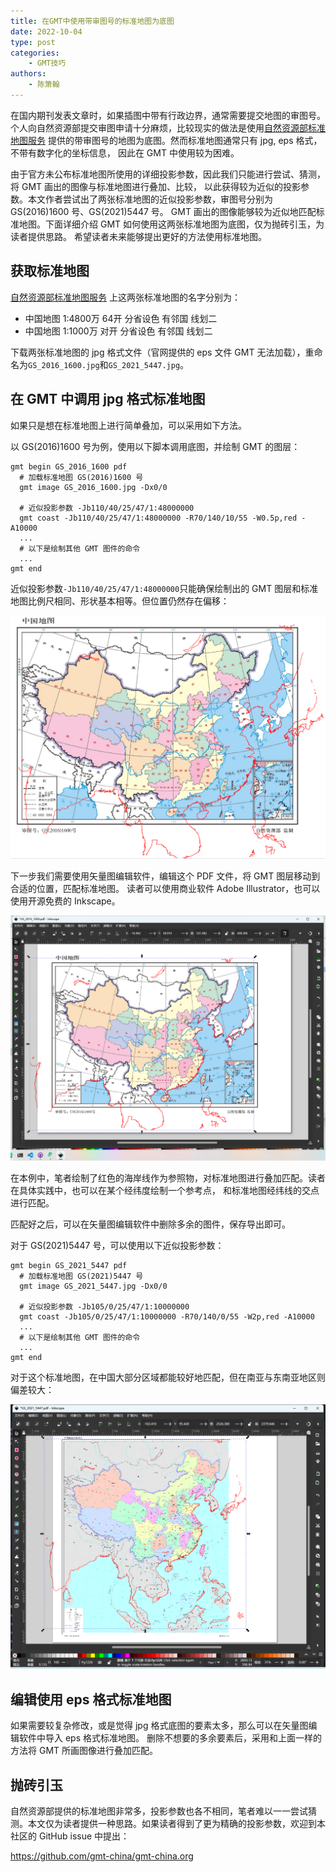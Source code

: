 ```yaml
---
title: 在GMT中使用带审图号的标准地图为底图
date: 2022-10-04
type: post
categories:
    - GMT技巧
authors:
    - 陈箫翰
---
```


在国内期刊发表文章时，如果插图中带有行政边界，通常需要提交地图的审图号。
个人向自然资源部提交审图申请十分麻烦，比较现实的做法是使用[自然资源部标准地图服务](http://bzdt.ch.mnr.gov.cn/)
提供的带审图号的地图为底图。然而标准地图通常只有 jpg, eps 格式，不带有数字化的坐标信息，
因此在 GMT 中使用较为困难。

由于官方未公布标准地图所使用的详细投影参数，因此我们只能进行尝试、猜测，将 GMT 画出的图像与标准地图进行叠加、比较，
以此获得较为近似的投影参数。本文作者尝试出了两张标准地图的近似投影参数，审图号分别为 GS(2016)1600 号、GS(2021)5447 号。
GMT 画出的图像能够较为近似地匹配标准地图。下面详细介绍 GMT 如何使用这两张标准地图为底图，仅为抛砖引玉，为读者提供思路。
希望读者未来能够提出更好的方法使用标准地图。

## 获取标准地图

[自然资源部标准地图服务](http://bzdt.ch.mnr.gov.cn/) 上这两张标准地图的名字分别为：

- 中国地图 1:4800万 64开 分省设色 有邻国 线划二
- 中国地图 1:1000万 对开 分省设色 有邻国 线划二

下载两张标准地图的 jpg 格式文件（官网提供的 eps 文件 GMT 无法加载），重命名为`GS_2016_1600.jpg`和`GS_2021_5447.jpg`。

## 在 GMT 中调用 jpg 格式标准地图

如果只是想在标准地图上进行简单叠加，可以采用如下方法。

以 GS(2016)1600 号为例，使用以下脚本调用底图，并绘制 GMT 的图层：

```
gmt begin GS_2016_1600 pdf
  # 加载标准地图 GS(2016)1600 号
  gmt image GS_2016_1600.jpg -Dx0/0
  
  # 近似投影参数 -Jb110/40/25/47/1:48000000
  gmt coast -Jb110/40/25/47/1:48000000 -R70/140/10/55 -W0.5p,red -A10000
  ...
  # 以下是绘制其他 GMT 图件的命令
  ...
gmt end
```

近似投影参数`-Jb110/40/25/47/1:48000000`只能确保绘制出的 GMT 图层和标准地图比例尺相同、形状基本相等。但位置仍然存在偏移：

![Fig1](Fig1.png)

下一步我们需要使用矢量图编辑软件，编辑这个 PDF 文件，将 GMT 图层移动到合适的位置，匹配标准地图。
读者可以使用商业软件 Adobe Illustrator，也可以使用开源免费的 Inkscape。

![Fig2](Fig2.png)

在本例中，笔者绘制了红色的海岸线作为参照物，对标准地图进行叠加匹配。读者在具体实践中，也可以在某个经纬度绘制一个参考点，
和标准地图经纬线的交点进行匹配。

匹配好之后，可以在矢量图编辑软件中删除多余的图件，保存导出即可。

对于 GS(2021)5447 号，可以使用以下近似投影参数：

```
gmt begin GS_2021_5447 pdf
  # 加载标准地图 GS(2021)5447 号
  gmt image GS_2021_5447.jpg -Dx0/0
  
  # 近似投影参数 -Jb105/0/25/47/1:10000000
  gmt coast -Jb105/0/25/47/1:10000000 -R70/140/0/55 -W2p,red -A10000
  ...
  # 以下是绘制其他 GMT 图件的命令
  ...
gmt end
```

对于这个标准地图，在中国大部分区域都能较好地匹配，但在南亚与东南亚地区则偏差较大：

![Fig3](Fig3.png)

## 编辑使用 eps 格式标准地图

如果需要较复杂修改，或是觉得 jpg 格式底图的要素太多，那么可以在矢量图编辑软件中导入 eps 格式标准地图。
删除不想要的多余要素后，采用和上面一样的方法将 GMT 所画图像进行叠加匹配。

## 抛砖引玉

自然资源部提供的标准地图非常多，投影参数也各不相同，笔者难以一一尝试猜测。本文仅为读者提供一种思路。如果读者得到了更为精确的投影参数，欢迎到本社区的 GitHub issue 中提出：

https://github.com/gmt-china/gmt-china.org
